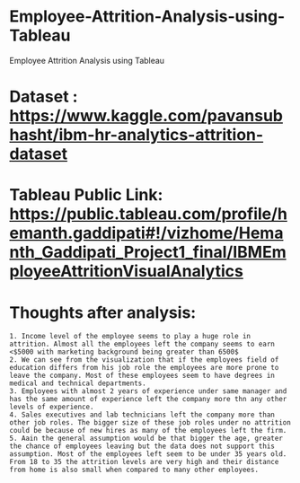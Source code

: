 # Employee-Attrition-Analysis-using-Tableau
Employee Attrition Analysis using Tableau

# Dataset : https://www.kaggle.com/pavansubhasht/ibm-hr-analytics-attrition-dataset
# Tableau Public Link: https://public.tableau.com/profile/hemanth.gaddipati#!/vizhome/Hemanth_Gaddipati_Project1_final/IBMEmployeeAttritionVisualAnalytics

# Thoughts after analysis:
    1. Income level of the employee seems to play a huge role in attrition. Almost all the employees left the company seems to earn <$5000 with marketing background being greater than 6500$
    2. We can see from the visualization that if the employees field of education differs from his job role the employees are more prone to leave the company. Most of these employees seem to have degrees in medical and technical departments.
    3. Employees with almost 2 years of experience under same manager and has the same amount of experience left the company more thn any other levels of experience. 
    4. Sales executives and lab technicians left the company more than other job roles. The bigger size of these job roles under no attrition could be because of new hires as many of the employees left the firm.
    5. Aain the general assumption would be that bigger the age, greater the chance of employees leaving but the data does not support this assumption. Most of the employees left seem to be under 35 years old. From 18 to 35 the attrition levels are very high and their distance from home is also small when compared to many other employees.
    
 
